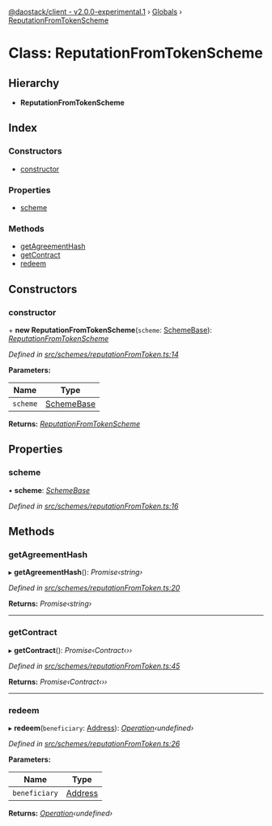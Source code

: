 [@daostack/client - v2.0.0-experimental.1](../README.md) › [Globals](../globals.md) › [ReputationFromTokenScheme](reputationfromtokenscheme.md)

# Class: ReputationFromTokenScheme

## Hierarchy

* **ReputationFromTokenScheme**

## Index

### Constructors

* [constructor](reputationfromtokenscheme.md#constructor)

### Properties

* [scheme](reputationfromtokenscheme.md#scheme)

### Methods

* [getAgreementHash](reputationfromtokenscheme.md#getagreementhash)
* [getContract](reputationfromtokenscheme.md#getcontract)
* [redeem](reputationfromtokenscheme.md#redeem)

## Constructors

###  constructor

\+ **new ReputationFromTokenScheme**(`scheme`: [SchemeBase](schemebase.md)): *[ReputationFromTokenScheme](reputationfromtokenscheme.md)*

*Defined in [src/schemes/reputationFromToken.ts:14](https://github.com/daostack/client/blob/6c661ff/src/schemes/reputationFromToken.ts#L14)*

**Parameters:**

Name | Type |
------ | ------ |
`scheme` | [SchemeBase](schemebase.md) |

**Returns:** *[ReputationFromTokenScheme](reputationfromtokenscheme.md)*

## Properties

###  scheme

• **scheme**: *[SchemeBase](schemebase.md)*

*Defined in [src/schemes/reputationFromToken.ts:16](https://github.com/daostack/client/blob/6c661ff/src/schemes/reputationFromToken.ts#L16)*

## Methods

###  getAgreementHash

▸ **getAgreementHash**(): *Promise‹string›*

*Defined in [src/schemes/reputationFromToken.ts:20](https://github.com/daostack/client/blob/6c661ff/src/schemes/reputationFromToken.ts#L20)*

**Returns:** *Promise‹string›*

___

###  getContract

▸ **getContract**(): *Promise‹Contract‹››*

*Defined in [src/schemes/reputationFromToken.ts:45](https://github.com/daostack/client/blob/6c661ff/src/schemes/reputationFromToken.ts#L45)*

**Returns:** *Promise‹Contract‹››*

___

###  redeem

▸ **redeem**(`beneficiary`: [Address](../globals.md#address)): *[Operation](../globals.md#operation)‹undefined›*

*Defined in [src/schemes/reputationFromToken.ts:26](https://github.com/daostack/client/blob/6c661ff/src/schemes/reputationFromToken.ts#L26)*

**Parameters:**

Name | Type |
------ | ------ |
`beneficiary` | [Address](../globals.md#address) |

**Returns:** *[Operation](../globals.md#operation)‹undefined›*
